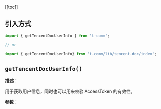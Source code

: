 [[toc]]

## 引入方式

```ts
import { getTencentDocUserInfo } from 't-comm';

// or

import { getTencentDocUserInfo} from 't-comm/lib/tencent-doc/index';
```


## `getTencentDocUserInfo()` 


**描述**：<p>用于获取用户信息，同时也可以用来校验 AccessToken 的有效性。</p>

**参数**：



